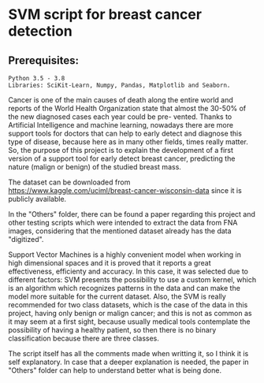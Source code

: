 # SVM script for breast cancer detection

## Prerequisites: 

```
Python 3.5 - 3.8
Libraries: SciKit-Learn, Numpy, Pandas, Matplotlib and Seaborn. 
```
 
Cancer is one of the main causes of death along the entire world and reports of the World Health Organization state that almost the 30-50% of the new diagnosed cases each year could be pre- vented. Thanks to Artificial Intelligence and machine learning, nowadays there are more support tools for doctors that can help to early detect and diagnose this type of disease, because here as in many other fields, times really matter. So, the purpose of this project is to explain the development of a first version of a support tool for early detect breast cancer, predicting the nature (malign or benign) of the studied breast mass.

The dataset can be downloaded from https://www.kaggle.com/uciml/breast-cancer-wisconsin-data since it is publicly available. 

In the "Others" folder, there can be found a paper regarding this project and other testing scripts which were intended to extract the data from FNA images, considering that the mentioned dataset already has the data "digitized". 

Support Vector Machines is a highly convenient model when working in high dimensional spaces and it is proved that it reports a great effectiveness, efficienty and accuracy. In this case, it was selected due to different factors: SVM presents the possibility to use a custom kernel, which is an algorithm which recognizes patterns in the data and can make the model more suitable for the current dataset. Also, the SVM is really recommended for two class datasets, which is the case of the data in this project, having only benign or malign cancer; and this is not as common as it may seem at a first sight, because usually medical tools contemplate the possibility of having a healthy patient, so then there is no binary classification because there are three classes.

The script itself has all the comments made when writting it, so I think it is self explanatory. In case that a deeper explanation is needed, the paper in "Others" folder can help to understand better what is being done. 
